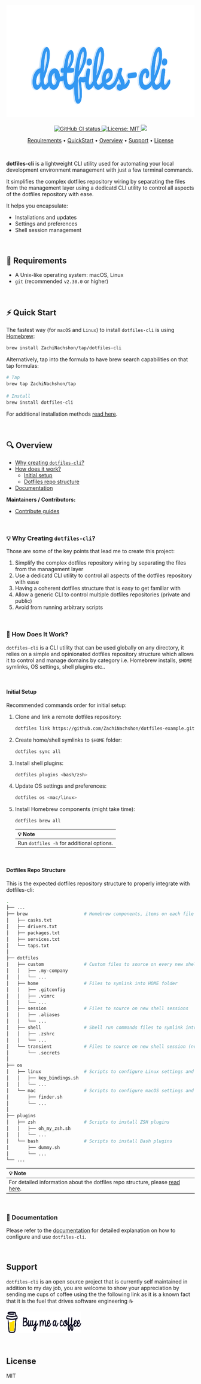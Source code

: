 <h3 align="center" id="dotfiles-cli-logo"><img src="docs-site/site/static/docs/latest/assets/brand/dotfiles-cli.svg" height="300"></h3>

<p align="center">
  <a href="https://github.com/ZachiNachshon/dotfiles-cli/actions/workflows/ci.yaml/badge.svg?branch=master">
    <img src="https://github.com/ZachiNachshon/dotfiles-cli/actions/workflows/ci.yaml/badge.svg?branch=master" alt="GitHub CI status"/>
  </a>
  <a href="https://opensource.org/licenses/MIT">
    <img src="https://img.shields.io/badge/License-MIT-yellow.svg" alt="License: MIT"/>
  </a>
  <a href="https://www.paypal.me/ZachiNachshon">
    <img src="https://img.shields.io/badge/$-donate-ff69b4.svg?maxAge=2592000&amp;style=flat">
  </a>
</p>

<p align="center">
  <a href="#requirements">Requirements</a> •
  <a href="#quickstart">QuickStart</a> •
  <a href="#overview">Overview</a> •
  <a href="#support">Support</a> •
  <a href="#license">License</a>
</p>
<br>

**dotfiles-cli** is a lightweight CLI utility used for automating your local development environment management with just a few terminal commands.

It simplifies the complex dotfiles repository wiring by separating the files from the management layer using a dedicatd CLI utility to control all aspects of the dotfiles repository with ease.

It helps you encapsulate:
 - Installations and updates
 - Settings and preferences
 - Shell session management

<br>

<h2 id="requirements">🏁 Requirements</h2>

- A Unix-like operating system: macOS, Linux
- `git` (recommended `v2.30.0` or higher)

<br>

<h2 id="quickstart">⚡️ Quick Start</h2>

The fastest way (for `macOS` and `Linux`) to install `dotfiles-cli` is using [Homebrew](https://brew.sh/):

```bash
brew install ZachiNachshon/tap/dotfiles-cli
```

Alternatively, tap into the formula to have brew search capabilities on that tap formulas:

```bash
# Tap
brew tap ZachiNachshon/tap

# Install
brew install dotfiles-cli
```

For additional installation methods [read here](https://zachinachshon.com/dotfiles-cli/docs/latest/getting-started/download/).

<br>

<h2 id="overview">🔍 Overview</h2>

- [Why creating `dotfiles-cli`?](#why-creating)
- [How does it work?](#how-does-it-work)
  - [Initial setup](#initial-setup)
  - [Dotfiles repo structure](#dotfiles-repo-structure)
- [Documentation](#documentation)

**Maintainers / Contributors:**

- [Contribute guides](https://zachinachshon.com/dotfiles-cli/docs/latest/getting-started/contribute/)

<br>

<h3 id="why-creating">💡 Why Creating <code>dotfiles-cli</code>?</h3>

Those are some of the key points that lead me to create this project:

1. Simplify the complex dotfiles repository wiring by separating the files from the management layer
1. Use a dedicatd CLI utility to control all aspects of the dotfiles repository with ease
1. Having a coherent dotfiles structure that is easy to get familiar with
1. Allow a generic CLI to control multiple dotfiles repositories (private and public)
1. Avoid from running arbitrary scripts

<br>

<h3 id="how-does-it-work">🔬 How Does It Work?</h3>

`dotfiles-cli` is a CLI utility that can be used globally on any directory, it relies on a simple and opinionated dotfiles repository structure which allows it to control and manage domains by category i.e. Homebrew installs, `$HOME` symlinks, OS settings, shell plugins etc..

<br>

<h4 id="initial-setup">Initial Setup</h4>

Recommended commands order for initial setup:

1. Clone and link a remote dotfiles repository:

   ```bash
   dotfiles link https://github.com/ZachiNachshon/dotfiles-example.git
   ```

1. Create home/shell symlinks to `$HOME` folder:

   ```bash
   dotfiles sync all
   ```

1. Install shell plugins:

   ```bash
   dotfiles plugins <bash/zsh>
   ```

1. Update OS settings and preferences:

   ```bash
   dotfiles os <mac/linux>
   ```

1. Install Homebrew components (might take time):

   ```bash
   dotfiles brew all
   ```

   | :bulb: Note |
   | :--------------------------------------- |
   | Run `dotfiles -h` for additional options. |
   
<br>

<h4 id="dotfiles-repo-structure">Dotfiles Repo Structure</h4>

This is the expected dotfiles repository structure to properly integrate with dotfiles-cli:

```bash
.
├── ...
├── brew                     # Homebrew components, items on each file should be separated by a new line
│   ├── casks.txt
│   ├── drivers.txt
│   ├── packages.txt
│   ├── services.txt
│   └── taps.txt
│
├── dotfiles               
│   ├── custom               # Custom files to source on every new shell session (work/personal)
│   │   ├── .my-company  
│   │   └── ...
│   ├── home                 # Files to symlink into HOME folder
│   │   ├── .gitconfig       
│   │   ├── .vimrc
│   │   └── ...
│   ├── session              # Files to source on new shell sessions
│   │   ├── .aliases
│   │   └── ...
│   ├── shell                # Shell run commands files to symlink into HOME folder
│   │   ├── .zshrc
│   │   └── ...
│   └── transient            # Files to source on new shell session (not symlinked, can be git-ignored)
│       └── .secrets
│
├── os
│   ├── linux                # Scripts to configure Linux settings and preferences
│   │   ├── key_bindings.sh
│   │   └── ...
│   └── mac                  # Scripts to configure macOS settings and preferences
│       ├── finder.sh  
│       └── ...
│
├── plugins
│   ├── zsh                  # Scripts to install ZSH plugins
│   │   ├── oh_my_zsh.sh  
│   │   └── ...
│   └── bash                 # Scripts to install Bash plugins
│       ├── dummy.sh
│       └── ...
└── ...
```

| :bulb: Note |
| :--------------------------------------- |
| For detailed information about the dotfiles repo structure, please [read here](https://zachinachshon.com/dotfiles-cli/docs/latest/usage/structure/). |


<br>

<h3 id="documentation">📖 Documentation</h3>

Please refer to the [documentation](https://zachinachshon.com/dotfiles-cli/docs/latest/getting-started/introduction/) for detailed explanation on how to configure and use `dotfiles-cli`.

<br>

<h2 id="support">Support</h2>

`dotfiles-cli` is an open source project that is currently self maintained in addition to my day job, you are welcome to show your appreciation by sending me cups of coffee using the the following link as it is a known fact that it is the fuel that drives software engineering ☕

<a href="https://github.com/sponsors/ZachiNachshon" target="_blank"><img src="docs-site/site/static/docs/latest/assets/img/bmc-orig.svg" height="57" width="200" alt="Buy Me A Coffee"></a>

<br>

<h2 id="license">License</h2>

MIT

<br>
